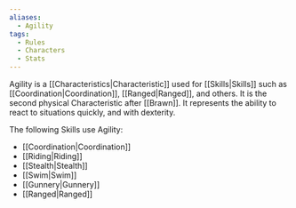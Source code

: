 ```yaml
---
aliases:
  - Agility
tags:
  - Rules
  - Characters
  - Stats
---
```

Agility is a [[Characteristics|Characteristic]] used for [[Skills|Skills]] such as [[Coordination|Coordination]], [[Ranged|Ranged]], and others. It is the second physical Characteristic after [[Brawn]]. It represents the ability to react to situations quickly, and with dexterity.

The following Skills use Agility:
- [[Coordination|Coordination]]
- [[Riding|Riding]]
- [[Stealth|Stealth]]
- [[Swim|Swim]]
- [[Gunnery|Gunnery]]
- [[Ranged|Ranged]]
